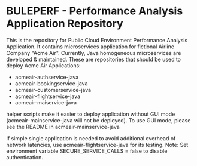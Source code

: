 # BULEPERF - Performance Analysis Application Repository

This is the repository for Public Cloud Environment Performance Analysis Application.
It contains microservices application for fictional Airline Company "Acme Air".  Currently, Java homogeneous microservices are developed & maintained.
These are repositories that should be used to deploy Acme Air Applications:
 - acmeair-authservice-java
 - acmeair-bookingservice-java
 - acmeair-customerservice-java
 - acmeair-flightservice-java
 - acmeair-maiservice-java
 
helper scripts make it easier to deploy application without GUI mode (acmeair-mainservice-java will not be deployed).
To use GUI mode, please see the README in acmeair-mainservice-java

If simple single application is needed to avoid additional overhead of network latencies, use acmeair-flightservice-java for its testing.
Note: Set environment variable SECURE_SERVICE_CALLS = false to disable authentication.



